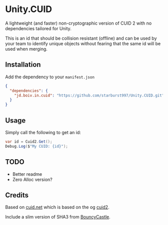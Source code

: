 # Unity.CUID

A lightweight (and faster) non-cryptographic version of CUID 2 with no dependencies tailored for Unity.

This is an id that should be collision resistant (offline) and can be used by your team to identify unique objects without fearing that the same id will be used when merging.

## Installation

Add the dependency to your `manifest.json`

```json
{
  "dependencies": {
    "jd.boiv.in.cuid": "https://github.com/starburst997/Unity.CUID.git"
  }
}
```

## Usage

Simply call the following to get an id:

```csharp
var id = Cuid2.Get();
Debug.Log($"My CUID: {id}");
```

## TODO

- Better readme
- Zero Alloc version?

## Credits

Based on [cuid.net](https://github.com/visus-io/cuid.net) which is based on the og [cuid2](https://github.com/paralleldrive/cuid2).

Include a slim version of SHA3 from [BouncyCastle](https://github.com/bcgit/bc-csharp).